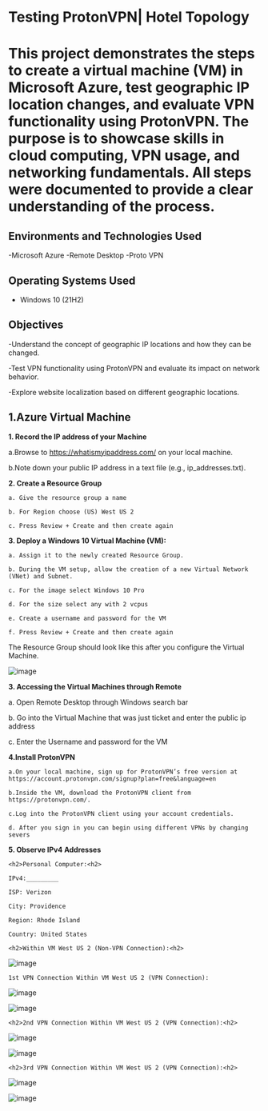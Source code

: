 <p align="center">
</p>

<h1>Testing ProtonVPN|  Hotel Topology<h1>
  
This project demonstrates the steps to create a virtual machine (VM) in Microsoft Azure, test geographic IP location changes, and evaluate VPN functionality using ProtonVPN. The purpose is to showcase skills in cloud computing, VPN usage, and networking fundamentals. All steps were documented to provide a clear understanding of the process.

<h2>Environments and Technologies Used</h2>
-Microsoft Azure
-Remote Desktop
-Proto VPN
<h2>Operating Systems Used </h2>

- Windows 10</b> (21H2)

<h2>Objectives</h2>

-Understand the concept of geographic IP locations and how they can be changed.

-Test VPN functionality using ProtonVPN and evaluate its impact on network behavior.

-Explore website localization based on different geographic locations.

<h2>1.Azure Virtual Machine</h2>

**1. Record the IP address of your Machine**

   a.Browse to https://whatismyipaddress.com/ on your local machine.

  b.Note down your public IP address in a text file (e.g., ip_addresses.txt).


**2. Create a Resource Group**

    a. Give the resource group a name 

    b. For Region choose (US) West US 2

    c. Press Review + Create and then create again

**3. Deploy a Windows 10 Virtual Machine (VM):**

    a. Assign it to the newly created Resource Group.

    b. During the VM setup, allow the creation of a new Virtual Network (VNet) and Subnet.

    c. For the image select Windows 10 Pro

    d. For the size select any with 2 vcpus

    e. Create a username and password for the VM

    f. Press Review + Create and then create again

The Resource Group should look like this after you configure the Virtual Machine.

![image](https://github.com/user-attachments/assets/3b980b10-71e8-4ce7-8cfe-01ca847d8d94)


**3. Accessing the Virtual Machines through Remote**

  a. Open Remote Desktop through Windows search bar

  b. Go into the Virtual Machine that was just ticket and enter the public ip address

  c. Enter the Username and password for the VM



**4.Install ProtonVPN**

    a.On your local machine, sign up for ProtonVPN’s free version at https://account.protonvpn.com/signup?plan=free&language=en

    b.Inside the VM, download the ProtonVPN client from https://protonvpn.com/.

    c.Log into the ProtonVPN client using your account credentials.

    d. After you sign in you can begin using different VPNs by changing severs

**5. Observe IPv4 Addresses**

    <h2>Personal Computer:<h2> 
    
    IPv4:_________

    ISP: Verizon
    
    City: Providence
    
    Region: Rhode Island
    
    Country: United States

    <h2>Within VM West US 2 (Non-VPN Connection):<h2>

  ![image](https://github.com/user-attachments/assets/d1f19077-3212-453b-9deb-9304ec0a5167)

    1st VPN Connection Within VM West US 2 (VPN Connection):

 ![image](https://github.com/user-attachments/assets/a2264c93-d308-4db9-9609-e4dbefe587e7)


 ![image](https://github.com/user-attachments/assets/a7730a8e-d675-48c3-aa16-89d3e639bef4)

    <h2>2nd VPN Connection Within VM West US 2 (VPN Connection):<h2>

 ![image](https://github.com/user-attachments/assets/6863a67f-1b98-41bd-a6c8-0335dc8a9b05)


![image](https://github.com/user-attachments/assets/4f6c96fc-522f-4532-b9e8-7615cb9e48c8)

    <h2>3rd VPN Connection Within VM West US 2 (VPN Connection):<h2>

 ![image](https://github.com/user-attachments/assets/084dee06-8a13-473c-8e46-ea1b5f8556cd)

![image](https://github.com/user-attachments/assets/2151491e-a645-4db1-bc4f-dbb2f2e4df4a)




   
    
    


  







